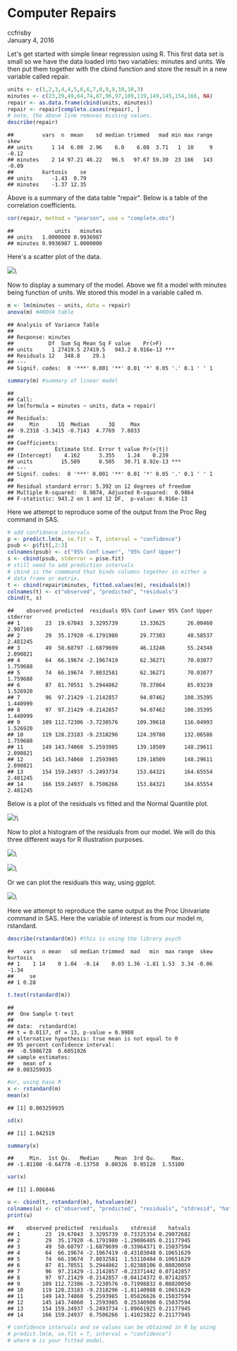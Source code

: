 # Computer Repairs
ccfrisby  
January 4, 2016  



Let's get started with simple linear regression using R.  This first data set is small so we have the data loaded into two variables: minutes and units.  We then put them together with the cbind function and store the result in a new variable called repair.


```r
units <- c(1,2,3,4,4,5,6,6,7,8,9,9,10,10,3)
minutes <- c(23,29,49,64,74,87,96,97,109,119,149,145,154,166, NA)
repair <- as.data.frame(cbind(units, minutes))
repair <- repair[complete.cases(repair), ] 
# note, the above line removes missing values.
describe(repair)
```

```
##         vars  n  mean    sd median trimmed   mad min max range  skew
## units      1 14  6.00  2.96    6.0    6.08  3.71   1  10     9 -0.12
## minutes    2 14 97.21 46.22   96.5   97.67 59.30  23 166   143 -0.09
##         kurtosis    se
## units      -1.43  0.79
## minutes    -1.37 12.35
```

Above is a summary of the data table "repair".  Below is a table of the correlation coefficients.  


```r
cor(repair, method = "pearson", use = "complete.obs")
```

```
##             units   minutes
## units   1.0000000 0.9936987
## minutes 0.9936987 1.0000000
```

Here's a scatter plot of the data.

![](repair_files/figure-html/unnamed-chunk-4-1.png)\


Now to display a summary of the model.  Above we fit a model with minutes being function of units.  We stored this model in a variable called m.


```r
m <- lm(minutes ~ units, data = repair)
anova(m) #ANOVA table
```

```
## Analysis of Variance Table
## 
## Response: minutes
##           Df  Sum Sq Mean Sq F value    Pr(>F)    
## units      1 27419.5 27419.5   943.2 8.916e-13 ***
## Residuals 12   348.8    29.1                      
## ---
## Signif. codes:  0 '***' 0.001 '**' 0.01 '*' 0.05 '.' 0.1 ' ' 1
```

```r
summary(m) #summary of linear model
```

```
## 
## Call:
## lm(formula = minutes ~ units, data = repair)
## 
## Residuals:
##     Min      1Q  Median      3Q     Max 
## -9.2318 -3.3415 -0.7143  4.7769  7.8033 
## 
## Coefficients:
##             Estimate Std. Error t value Pr(>|t|)    
## (Intercept)    4.162      3.355    1.24    0.239    
## units         15.509      0.505   30.71 8.92e-13 ***
## ---
## Signif. codes:  0 '***' 0.001 '**' 0.01 '*' 0.05 '.' 0.1 ' ' 1
## 
## Residual standard error: 5.392 on 12 degrees of freedom
## Multiple R-squared:  0.9874,	Adjusted R-squared:  0.9864 
## F-statistic: 943.2 on 1 and 12 DF,  p-value: 8.916e-13
```

Here we attempt to reproduce some of the output from the Proc Reg command in SAS.

```r
# add confidnece intervals
p <- predict.lm(m, se.fit = T, interval = "confidence")
psub <- p$fit[,2:3]
colnames(psub) <- c("95% Conf Lower", "95% Conf Upper")
s <- cbind(psub, stderror = p$se.fit)
# still need to add prediction intervals
# cbind is the commmand that binds columns together in either a 
# data frame or matrix.
t <- cbind(repair$minutes, fitted.values(m), residuals(m))
colnames(t) <- c("observed", "predicted", "residuals")
cbind(t, s)
```

```
##    observed predicted  residuals 95% Conf Lower 95% Conf Upper stderror
## 1        23  19.67043  3.3295739       13.33625       26.00460 2.907169
## 2        29  35.17920 -6.1791980       29.77303       40.58537 2.481245
## 3        49  50.68797 -1.6879699       46.13246       55.24348 2.090821
## 4        64  66.19674 -2.1967419       62.36271       70.03077 1.759688
## 5        74  66.19674  7.8032581       62.36271       70.03077 1.759688
## 6        87  81.70551  5.2944862       78.37864       85.03239 1.526920
## 7        96  97.21429 -1.2142857       94.07462      100.35395 1.440999
## 8        97  97.21429 -0.2142857       94.07462      100.35395 1.440999
## 9       109 112.72306 -3.7230576      109.39618      116.04993 1.526920
## 10      119 128.23183 -9.2318296      124.39780      132.06586 1.759688
## 11      149 143.74060  5.2593985      139.18509      148.29611 2.090821
## 12      145 143.74060  1.2593985      139.18509      148.29611 2.090821
## 13      154 159.24937 -5.2493734      153.84321      164.65554 2.481245
## 14      166 159.24937  6.7506266      153.84321      164.65554 2.481245
```


Below is a plot of the residuals vs fitted and the Normal Quantile plot.  

![](repair_files/figure-html/unnamed-chunk-7-1.png)\![](repair_files/figure-html/unnamed-chunk-7-2.png)\


Now to plot a histogram of the residuals from our model.  We will do this three different ways for R illustration purposes.

![](repair_files/figure-html/unnamed-chunk-8-1.png)\



![](repair_files/figure-html/unnamed-chunk-10-1.png)\


Or we can plot the residuals this way, using ggplot.

![](repair_files/figure-html/unnamed-chunk-11-1.png)\

Here we attempt to reproduce the same output as the Proc Univariate command in SAS.  Here the variable of interest is from our model m, rstandard.  

```r
describe(rstandard(m)) #this is using the library psych
```

```
##   vars  n mean   sd median trimmed  mad   min  max range  skew kurtosis
## 1    1 14    0 1.04  -0.14    0.03 1.36 -1.81 1.53  3.34 -0.06    -1.34
##     se
## 1 0.28
```

```r
t.test(rstandard(m))
```

```
## 
## 	One Sample t-test
## 
## data:  rstandard(m)
## t = 0.0117, df = 13, p-value = 0.9908
## alternative hypothesis: true mean is not equal to 0
## 95 percent confidence interval:
##  -0.5986728  0.6051926
## sample estimates:
##   mean of x 
## 0.003259935
```

```r
#or, using base R
x <- rstandard(m)
mean(x)
```

```
## [1] 0.003259935
```

```r
sd(x) 
```

```
## [1] 1.042519
```

```r
summary(x) 
```

```
##     Min.  1st Qu.   Median     Mean  3rd Qu.     Max. 
## -1.81100 -0.64770 -0.13750  0.00326  0.95120  1.53100
```

```r
var(x)
```

```
## [1] 1.086846
```


```r
u <- cbind(t, rstandard(m), hatvalues(m))
colnames(u) <- c("observed", "predicted", "residuals", "stdresid", "hatvals")
print(u)
```

```
##    observed predicted  residuals    stdresid    hatvals
## 1        23  19.67043  3.3295739  0.73325354 0.29072682
## 2        29  35.17920 -6.1791980 -1.29086405 0.21177945
## 3        49  50.68797 -1.6879699 -0.33964371 0.15037594
## 4        64  66.19674 -2.1967419 -0.43103048 0.10651629
## 5        74  66.19674  7.8032581  1.53110484 0.10651629
## 6        87  81.70551  5.2944862  1.02388106 0.08020050
## 7        96  97.21429 -1.2142857 -0.23371442 0.07142857
## 8        97  97.21429 -0.2142857 -0.04124372 0.07142857
## 9       109 112.72306 -3.7230576 -0.71998832 0.08020050
## 10      119 128.23183 -9.2318296 -1.81140988 0.10651629
## 11      149 143.74060  5.2593985  1.05826626 0.15037594
## 12      145 143.74060  1.2593985  0.25340900 0.15037594
## 13      154 159.24937 -5.2493734 -1.09661925 0.21177945
## 14      166 159.24937  6.7506266  1.41023822 0.21177945
```

```r
# confidence intervals and se values can be obtained in R by using
# predict.lm(m, se.fit = T, interval = "confidence")
# where m is your fitted model. 
```



